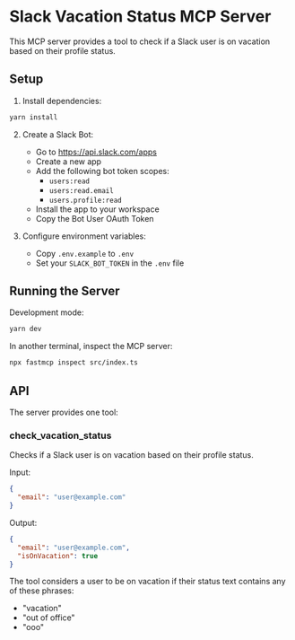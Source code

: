 # Slack Vacation Status MCP Server

This MCP server provides a tool to check if a Slack user is on vacation based on their profile status.

## Setup

1. Install dependencies:
```bash
yarn install
```

2. Create a Slack Bot:
   - Go to https://api.slack.com/apps
   - Create a new app
   - Add the following bot token scopes:
     - `users:read`
     - `users:read.email`
     - `users.profile:read`
   - Install the app to your workspace
   - Copy the Bot User OAuth Token

3. Configure environment variables:
   - Copy `.env.example` to `.env`
   - Set your `SLACK_BOT_TOKEN` in the `.env` file

## Running the Server

Development mode:
```bash
yarn dev
```

In another terminal, inspect the MCP server:
```bash
npx fastmcp inspect src/index.ts
```

## API

The server provides one tool:

### check_vacation_status

Checks if a Slack user is on vacation based on their profile status.

Input:
```json
{
  "email": "user@example.com"
}
```

Output:
```json
{
  "email": "user@example.com",
  "isOnVacation": true
}
```

The tool considers a user to be on vacation if their status text contains any of these phrases:
- "vacation"
- "out of office"
- "ooo" 